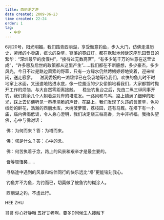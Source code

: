 ```yaml
---
title: 西丽湖之游 
date created: 2009-06-23
time created: 22:24
order: 1
tag: 
  - 中非 
---
```


6月20号，阳光明媚，我们踏青西丽湖，享受惬意钓鱼，步入大门，仿佛走进历史，紧闭的小卖店，疯长的杂草，寥落的霓虹灯，都在默默地倾诉这座乐园昔日的繁华：“深圳最早的度假村”，“接待过无数高官”，“有多少笔千万的生意在这里谈成”，“许多惠及后世的政策都从这里产生”……我们都在不断臆想，多少豪杰，多少风光，今日不过是路边萧索的野草，只有一方绿水仍然娉娉婷婷地笑着，迎来喧闹，送走寂寥。    滋润委婉的一湖碧绿已在袅袅地等待我们，欢快的鱼儿时不时地窜上水面，又迅速地钻进水底，像一位羞涩的少女偷偷地看我们，大家都暂时抛开工作的烦恼，与大自然零距离接触。    稳坐钓鱼台之后，先由二纵三纵同事开钓，我们剩余几个人朝着湖对岸的塔进发。一路风和鸟鸣，路上铺满了细碎的阳光，踩上去仿佛听见一串串清脆的声音，在路上，我们发现了久违的含羞草，色彩缤纷的鲜花，浩瀚的西丽水库，大树菠萝蜜，荔枝园，还有马厩。在塔下有一小庙，庙内佛偈低诵，令人身心澄明，我们决定烧三柱高香，为中非祈福。我抬头望佛，心中与佛对话：

 佛：为何而来？答：为塔而来。

 佛：塔是什么？答：心中的念。

 佛：何苦执着于念，路上的风景和艰辛才是最主要的。

 吾等顿悟矣……

 寻塔途中遇到的风景和结伴同行的快乐远比“塔”更能铭刻我心。

 钓鱼并不为鱼，为钓而已，切莫做了被鱼钓的糊涂人。

 西丽湖之钓，不虚此行。


HEE ZHU

哥哥 你心好静哦 五好甘老啊，要多D同候生人接触下
